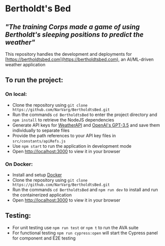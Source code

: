# Bertholdt's Bed

## *"The training Corps made a game of using Bertholdt's sleeping positions to predict the weather"*

This repository handles the development and deployments for [https://bertholdtsbed.com](https://bertholdtsbed.com), an AI/ML-driven weather application

## To run the project:

### On local:
* Clone the repository using `git clone https://github.com/NarVarg/BertholdtsBed.git`
* Run the commands `cd BertholdtsBed` to enter the project directory and `npm install` to retrieve the NodeJS dependencies
* Generate API keys for [WeatherAPI](https://www.weatherapi.com) and [OpenAI's GPT-3.5](https://platform.openai.com/account/api-keys) and save them individually to separate files
* Provide the path references to your API key files in `src/constants/apiRefs.js`
* Use `npm start` to run the application in development mode
* Open [http://localhost:3000](http://localhost:3000) to view it in your browser

### On Docker:
* Install and setup [Docker](https://www.docker.com/)
* Clone the repository using `git clone https://github.com/NarVarg/BertholdtsBed.git`
* Run the commands `cd BertholdtsBed` and `npm run dev` to install and run the containerized application
* Open [http://localhost:3000](http://localhost:3000) to view it in your browser

## Testing:
* For unit testing use `npm run test` or `npm t` to run the AVA suite
* For functional testing `npm run cypress:open` will start the Cypress panel for component and E2E testing
